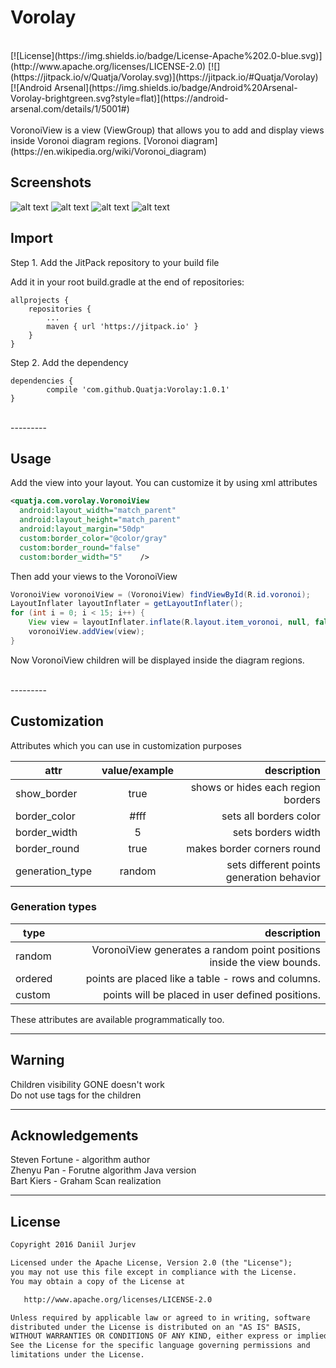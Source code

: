 # Vorolay
<br>
[![License](https://img.shields.io/badge/License-Apache%202.0-blue.svg)](http://www.apache.org/licenses/LICENSE-2.0)
[![](https://jitpack.io/v/Quatja/Vorolay.svg)](https://jitpack.io/#Quatja/Vorolay)
[![Android Arsenal](https://img.shields.io/badge/Android%20Arsenal-Vorolay-brightgreen.svg?style=flat)](https://android-arsenal.com/details/1/5001#)
<br>
<br>
VoronoiView is a view (ViewGroup) that allows you to add and display views inside Voronoi diagram regions. [Voronoi diagram] (https://en.wikipedia.org/wiki/Voronoi_diagram)


## Screenshots
![alt text](https://github.com/Quatja/Vorolay/raw/master/Screenshots/screenshot_1.png "Simple diagram")
![alt text](https://github.com/Quatja/Vorolay/raw/master/Screenshots/screenshot_2.png "Settings")
![alt text](https://github.com/Quatja/Vorolay/raw/master/Screenshots/screenshot_3.png "List view")
![alt text](https://github.com/Quatja/Vorolay/raw/master/Screenshots/screenshot_4.png "Custom views")



## Import
Step 1. Add the JitPack repository to your build file

Add it in your root build.gradle at the end of repositories:

	allprojects {
		repositories {
			...
			maven { url 'https://jitpack.io' }
		}
	}
Step 2. Add the dependency

	dependencies {
	        compile 'com.github.Quatja:Vorolay:1.0.1'
	}

<br>
---------

## Usage

Add the view into your layout. You can customize it by using xml attributes

```xml
<quatja.com.vorolay.VoronoiView
  android:layout_width="match_parent"
  android:layout_height="match_parent"
  android:layout_margin="50dp"
  custom:border_color="@color/gray"
  custom:border_round="false"
  custom:border_width="5"    />
```

Then add your views to the VoronoiView

```java
VoronoiView voronoiView = (VoronoiView) findViewById(R.id.voronoi);
LayoutInflater layoutInflater = getLayoutInflater();
for (int i = 0; i < 15; i++) {
    View view = layoutInflater.inflate(R.layout.item_voronoi, null, false);
    voronoiView.addView(view);
}
```

Now VoronoiView children will be displayed inside the diagram regions.




<br>
---------

## Customization

Attributes which you can use in customization purposes

| attr            | value/example  | description                                   |
| --------------- |:--------------:| ---------------------------------------------:|
| show_border     | true           | shows or hides each region borders            |
| border_color    | #fff           | sets all borders color                        |
| border_width    | 5              | sets borders width                            |
| border_round    | true           | makes border corners round                    |
| generation_type | random         | sets different points generation behavior     |


### Generation types
| type            | description                                                               |
| --------------- | -------------------------------------------------------------------------:|
| random          | VoronoiView generates a random point positions inside the view bounds.    |
| ordered         | points are placed like a table - rows and columns.                        |
| custom          | points will be placed in user defined positions.                          |

These attributes are available programmatically too.
<br>



---------

## Warning
Children visibility GONE doesn't work <br>
Do not use tags for the children <br>




---------

## Acknowledgements
Steven Fortune - algorithm author <br>
Zhenyu Pan - Forutne algorithm Java version <br>
Bart Kiers - Graham Scan realization <br>


---------

## License
```xml
Copyright 2016 Daniil Jurjev

Licensed under the Apache License, Version 2.0 (the "License");
you may not use this file except in compliance with the License.
You may obtain a copy of the License at

   http://www.apache.org/licenses/LICENSE-2.0

Unless required by applicable law or agreed to in writing, software
distributed under the License is distributed on an "AS IS" BASIS,
WITHOUT WARRANTIES OR CONDITIONS OF ANY KIND, either express or implied.
See the License for the specific language governing permissions and
limitations under the License.
```
